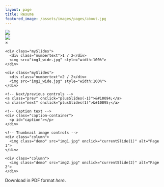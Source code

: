 ```yaml
---
layout: page
title: Resume
featured_image: /assets/images/pages/about.jpg
---
```


<!-- Images used to open the lightbox -->
<div class="row">
  <div class="column">
    <img src="/assets/images/pages/respage1.jpg" onclick="openModal();currentSlide(1)" class="hover-shadow">
  </div>
  <div class="column">
    <img src="/assets/images/pages/respage2.jpg" onclick="openModal();currentSlide(2)" class="hover-shadow">
  </div>
</div>

<!-- The Modal/Lightbox -->
<div id="myModal" class="modal">
  <span class="close cursor" onclick="closeModal()">&times;</span>
  <div class="modal-content">

    <div class="mySlides">
      <div class="numbertext">1 / 2</div>
      <img src="img1_wide.jpg" style="width:100%">
    </div>

    <div class="mySlides">
      <div class="numbertext">2 / 2</div>
      <img src="img2_wide.jpg" style="width:100%">
    </div>

    <!-- Next/previous controls -->
    <a class="prev" onclick="plusSlides(-1)">&#10094;</a>
    <a class="next" onclick="plusSlides(1)">&#10095;</a>

    <!-- Caption text -->
    <div class="caption-container">
      <p id="caption"></p>
    </div>

    <!-- Thumbnail image controls -->
    <div class="column">
      <img class="demo" src="img1.jpg" onclick="currentSlide(1)" alt="Page 1">
    </div>

    <div class="column">
      <img class="demo" src="img2.jpg" onclick="currentSlide(2)" alt="Page 2">
    </div>

  </div>
</div>

Download in PDF format *here*.
